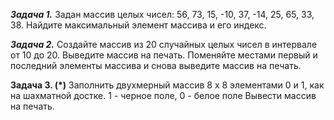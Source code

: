 ***Задача 1.***
Задан массив целых чисел: 56, 73, 15, -10, 37, -14, 25, 65, 33, 38.
Найдите максимальный элемент массива и его индекс.

***Задача 2.***
Создайте массив из 20 случайных целых чисел в интервале от 10 до 20.
Выведите массив на печать.
Поменяйте местами первый и последний элементы массива и снова выведите массив на печать. 

**Задача 3. (*)**
Заполнить двухмерный массив 8 х 8 элементами 0 и 1, как на шахматной достке.
1 - черное поле, 0 - белое поле
Вывести массив на печать.